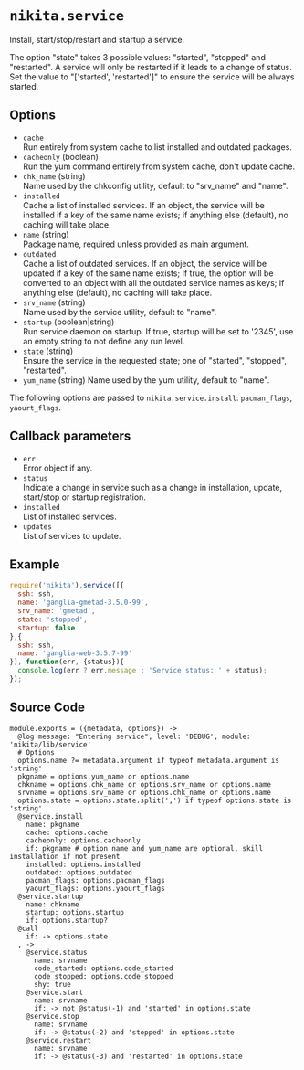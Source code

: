 
# `nikita.service`

Install, start/stop/restart and startup a service.

The option "state" takes 3 possible values: "started", "stopped" and
"restarted". A service will only be restarted if it leads to a change of status.
Set the value to "['started', 'restarted']" to ensure the service will be always
started.

## Options

* `cache`   
  Run entirely from system cache to list installed and outdated packages.
* `cacheonly` (boolean)   
  Run the yum command entirely from system cache, don't update cache.
* `chk_name` (string)   
  Name used by the chkconfig utility, default to "srv_name" and "name".
* `installed`   
  Cache a list of installed services. If an object, the service will be
  installed if a key of the same name exists; if anything else (default), no
  caching will take place.
* `name` (string)   
  Package name, required unless provided as main argument.
* `outdated`   
  Cache a list of outdated services. If an object, the service will be updated
  if a key of the same name exists; If true, the option will be converted to
  an object with all the outdated service names as keys; if anything else
  (default), no caching will take place.
* `srv_name` (string)   
  Name used by the service utility, default to "name".
* `startup` (boolean|string)   
  Run service daemon on startup. If true, startup will be set to '2345', use
  an empty string to not define any run level.
* `state` (string)   
  Ensure the service in the requested state; one of "started", "stopped", "restarted".
* `yum_name` (string)
  Name used by the yum utility, default to "name".

The following options are passed to `nikita.service.install`: `pacman_flags`, 
`yaourt_flags`.

## Callback parameters

* `err`   
  Error object if any.
* `status`   
  Indicate a change in service such as a change in installation, update,
  start/stop or startup registration.
* `installed`   
  List of installed services.
* `updates`   
  List of services to update.

## Example

```js
require('nikita').service([{
  ssh: ssh,
  name: 'ganglia-gmetad-3.5.0-99',
  srv_name: 'gmetad',
  state: 'stopped',
  startup: false
},{
  ssh: ssh,
  name: 'ganglia-web-3.5.7-99'
}], function(err, {status}){
  console.log(err ? err.message : 'Service status: ' + status);
});
```

## Source Code

    module.exports = ({metadata, options}) ->
      @log message: "Entering service", level: 'DEBUG', module: 'nikita/lib/service'
      # Options
      options.name ?= metadata.argument if typeof metadata.argument is 'string'
      pkgname = options.yum_name or options.name
      chkname = options.chk_name or options.srv_name or options.name
      srvname = options.srv_name or options.chk_name or options.name
      options.state = options.state.split(',') if typeof options.state is 'string'
      @service.install
        name: pkgname
        cache: options.cache
        cacheonly: options.cacheonly
        if: pkgname # option name and yum_name are optional, skill installation if not present
        installed: options.installed
        outdated: options.outdated
        pacman_flags: options.pacman_flags
        yaourt_flags: options.yaourt_flags
      @service.startup
        name: chkname
        startup: options.startup
        if: options.startup?
      @call
        if: -> options.state
      , ->
        @service.status
          name: srvname
          code_started: options.code_started
          code_stopped: options.code_stopped
          shy: true
        @service.start
          name: srvname
          if: -> not @status(-1) and 'started' in options.state
        @service.stop
          name: srvname
          if: -> @status(-2) and 'stopped' in options.state
        @service.restart
          name: srvname
          if: -> @status(-3) and 'restarted' in options.state
